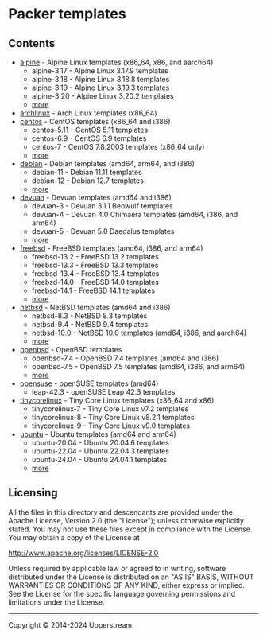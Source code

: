 # Packer templates

## Contents

* [alpine](alpine/README.md) - Alpine Linux templates (x86_64, x86, and
  aarch64)
  * alpine-3.17 - Alpine Linux 3.17.9 templates
  * alpine-3.18 - Alpine Linux 3.18.8 templates
  * alpine-3.19 - Alpine Linux 3.19.3 templates
  * alpine-3.20 - Alpine Linux 3.20.2 templates
  * [more](alpine/README.md)
* [archlinux](archlinux/README.md) - Arch Linux templates (x86_64)
* [centos](centos/README.md) - CentOS templates (x86_64 and i386)
  * centos-5.11 - CentOS 5.11 templates
  * centos-6.9 - CentOS 6.9 templates
  * centos-7 - CentOS 7.8.2003 templates (x86_64 only)
  * [more](centos/README.md)
* [debian](debian/README.md) - Debian templates (amd64, arm64, and i386)
  * debian-11 - Debian 11.11 templates
  * debian-12 - Debian 12.7 templates
  * [more](debian/README.md)
* [devuan](devuan/README.md) - Devuan templates (amd64 and i386)
  * devuan-3 - Devuan 3.1.1 Beowulf templates
  * devuan-4 - Devuan 4.0 Chimaera templates (amd64, i386, and arm64)
  * devuan-5 - Devuan 5.0 Daedalus templates
  * [more](devaun/README.md)
* [freebsd](freebsd/README.md) - FreeBSD templates (amd64, i386, and arm64)
  * freebsd-13.2 - FreeBSD 13.2 templates
  * freebsd-13.3 - FreeBSD 13.3 templates
  * freebsd-13.4 - FreeBSD 13.4 templates
  * freebsd-14.0 - FreeBSD 14.0 templates
  * freebsd-14.1 - FreeBSD 14.1 templates
  * [more](freebsd/README.md)
* [netbsd](netbsd/README.md) - NetBSD templates (amd64 and i386)
  * netbsd-8.3 - NetBSD 8.3 templates
  * netbsd-9.4 - NetBSD 9.4 templates
  * netbsd-10.0 - NetBSD 10.0 templates (amd64, i386, and aarch64)
  * [more](netbsd/README.md)
* [openbsd](openbsd/README.md) - OpenBSD templates
  * openbsd-7.4 - OpenBSD 7.4 templates (amd64 and i386)
  * openbsd-7.5 - OpenBSD 7.5 templates (amd64, i386, and arm64)
  * [more](openbsd/README.md)
* [opensuse](opensuse/README.md) - openSUSE templates (amd64)
  * leap-42.3 - openSUSE Leap 42.3 templates
* [tinycorelinux](tinycorelinux/README.md) - Tiny Core Linux
  templates (x86_64 and x86)
  * tinycorelinux-7 - Tiny Core Linux v7.2 templates
  * tinycorelinux-8 - Tiny Core Linux v8.2.1 templates
  * tinycorelinux-9 - Tiny Core Linux v9.0 templates
* [ubuntu](ubuntu/README.md) - Ubuntu templates (amd64 and arm64)
  * ubuntu-20.04 - Ubuntu 20.04.6 templates
  * ubuntu-22.04 - Ubuntu 22.04.3 templates
  * ubuntu-24.04 - Ubuntu 24.04.1 templates
  * [more](ubuntu/README.md)

## Licensing

All the files in this directory and descendants are provided under the
Apache License, Version 2.0 (the "License"); unless otherwise
explicitly stated.  You may not use these files except in compliance
with the License.  You may obtain a copy of the License at

   <http://www.apache.org/licenses/LICENSE-2.0>

Unless required by applicable law or agreed to in writing, software
distributed under the License is distributed on an "AS IS" BASIS,
WITHOUT WARRANTIES OR CONDITIONS OF ANY KIND, either express or
implied.  See the License for the specific language governing
permissions and limitations under the License.

- - -

Copyright &copy; 2014-2024 Upperstream.
